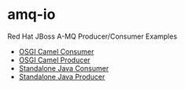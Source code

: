 # amq-io

Red Hat JBoss A-MQ Producer/Consumer Examples

* [OSGI Camel Consumer](amq-osgi-camel-consumer)
* [OSGI Camel Producer](amq-osgi-camel-producer)
* [Standalone Java Consumer](amq-standalone-consumer)
* [Standalone Java Producer](amq-standalone-producer)

